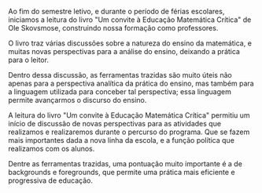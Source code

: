 Ao fim do semestre letivo, e durante o período de férias escolares,
iniciamos a leitura do livro "Um convite à Educação Matemática
Crítica" de Ole Skovsmose, construindo nossa formação como professores.

O livro traz várias discussões sobre a natureza do ensino da matemática,
e muitas novas perspectivas para a análise do ensino, deixando
a prática para o leitor.

Dentro dessa discussão, as ferramentas trazidas são muito úteis
não apenas para a perspectiva analítica da prática do ensino, mas
também para a linguagem utilizada para conceber tal perspectiva;
essa linguagem permite avançarmos o discurso do ensino.

A leitura do livro "Um convite à Educação Matemática Crítica"
permitiu um início de discussão de novas perspectivas para as atividades
que realizamos e realizaremos durante o percurso do programa. Que se
fazem mais importantes dada a nova linha da escola, e a função
política que realizamos com os alunos.

Dentre as ferramentas trazidas, uma pontuação muito importante é a de
backgrounds e foregrounds, que permite uma prática mais eficiente e
progressiva de educação.
